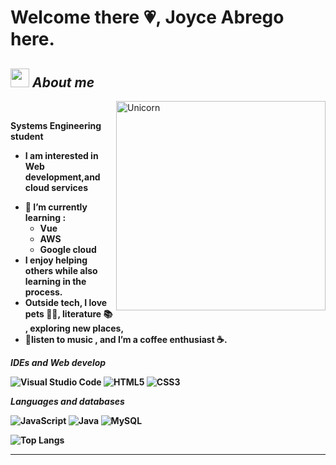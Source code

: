 # Welcome there 💗,  Joyce Abrego here. 




## <img src="https://media.giphy.com/media/ObNTw8Uzwy6KQ/giphy.gif" width="30px">&nbsp;***About me***

<img align="right" width=335px alt="Unicorn" src="https://i.pinimg.com/originals/08/fb/61/08fb615b1a389de5bc0410136d75f50d.gif" /><br><b>

Systems Engineering student 
* **I am interested in Web development,and cloud services**
- 🌼 I’m currently learning : 
  - Vue    
  - AWS
  - Google cloud 
- I enjoy helping others while also learning in the process.<br>
- Outside tech, I love pets 🐶🐱, literature 📚 , exploring new places,
- 🌼listen to music , and I’m a coffee enthusiast ☕.

*IDEs and Web develop*

![Visual Studio Code](https://img.shields.io/badge/Visual%20Studio%20Code-0078d7.svg?style=for-the-badge&logo=visual-studio-code&logoColor=white) ![HTML5](https://img.shields.io/badge/html5-%23E34F26.svg?style=for-the-badge&logo=html5&logoColor=white) ![CSS3](https://img.shields.io/badge/css3-%231572B6.svg?style=for-the-badge&logo=css3&logoColor=white)


*Languages and databases*

![JavaScript](https://img.shields.io/badge/javascript-%23323330.svg?style=for-the-badge&logo=javascript&logoColor=%23F7DF1E)
![Java](https://img.shields.io/badge/java-%23ED8B00.svg?style=for-the-badge&logo=openjdk&logoColor=white)
![MySQL](https://img.shields.io/badge/mysql-4479A1.svg?style=for-the-badge&logo=mysql&logoColor=white)

![Top Langs](https://github-readme-stats.vercel.app/api/top-langs/?username=lloichi99&layout=compact)



<div>
<!--   <p align="center">
    <b><em>Now listening to:</em></b> <br/>
    <img src="https://spotify-github-profile.vercel.app/api/view?uid=Bhargavi-hash&cover_image=true&theme=novatorem" alt="Now Listenting to" />
  </p> -->
  
  <p align="center">
 
</div>



---------------------------------------------------------------------------------------------------------------------

